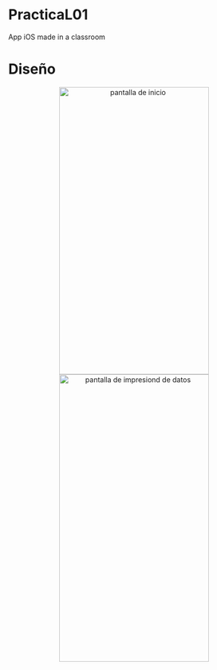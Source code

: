 # PracticaL01
App iOS made in a classroom

# Diseño
<p align="center">
<img style="width: 300px; height: 575px" src="https://user-images.githubusercontent.com/68967448/164817540-2959053a-b229-418a-a58e-7c503757e980.png" alt="pantalla de inicio"/>
<img style="width: 300px; height: 575px" src="https://user-images.githubusercontent.com/68967448/164817578-45b85a8d-56b3-4a8e-808c-bddbb8720feb.png" alt="pantalla de impresiond de datos"/>
</p>

